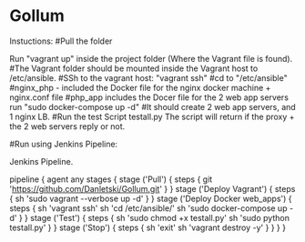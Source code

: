 # Gollum

Instuctions:
#Pull the folder

  Run "vagrant up" inside the project folder (Where the Vagrant file is found).
#The Vagrant folder should be mounted inside the Vagrant host to /etc/ansible.
#SSh to the vagrant host:
  "vagrant ssh"
#cd to "/etc/ansible" 
#nginx_php - included the Docker file for the nginx docker machine + nginx.conf file
#php_app includes the Docer file for the 2 web app servers
  run "sudo docker-compose up -d" 
#It should create 2 web app servers, and 1 nginx LB.
#Run the test Script testall.py
The script will return if the proxy + the 2 web servers reply or not.

#Run using Jenkins Pipeline:

Jenkins Pipeline.

pipeline {
	agent any
	stages {
	    stage ('Pull') {
			steps {
				git 'https://github.com/Danletski/Gollum.git'
			}
		}
		stage ('Deploy Vagrant') {
			steps {
				sh 'sudo vagrant --verbose up -d'
			}
		}
		stage ('Deploy Docker web_apps') {
			steps {
				sh 'vagrant ssh'
				sh 'cd /etc/ansible/'
				sh 'sudo docker-compose up -d'
			}
		}
		stage ('Test') {
			steps {
			    sh 'sudo chmod +x testall.py'
				sh 'sudo python testall.py'
			}
		}
		stage ('Stop') {
		    steps {
		        sh 'exit'
		        sh 'vagrant destroy -y'
		    }
		}
	}
}
